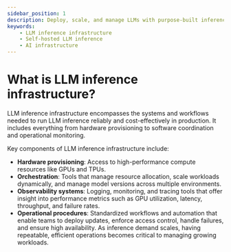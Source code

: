 ```yaml
---
sidebar_position: 1
description: Deploy, scale, and manage LLMs with purpose-built inference infrastructure.
keywords:
    - LLM inference infrastructure
    - Self-hosted LLM inference
    - AI infrastructure
---
```


# What is LLM inference infrastructure?

LLM inference infrastructure encompasses the systems and workflows needed to run LLM inference reliably and cost-effectively in production. It includes everything from hardware provisioning to software coordination and operational monitoring.

Key components of LLM inference infrastructure include:

- **Hardware provisioning**: Access to high-performance compute resources like GPUs and TPUs.
- **Orchestration**: Tools that manage resource allocation, scale workloads dynamically, and manage model versions across multiple environments.
- **Observability systems**: Logging, monitoring, and tracing tools that offer insight into performance metrics such as GPU utilization, latency, throughput, and failure rates.
- **Operational procedures**: Standardized workflows and automation that enable teams to deploy updates, enforce access control, handle failures, and ensure high availability. As inference demand scales, having repeatable, efficient operations becomes critical to managing growing workloads.

